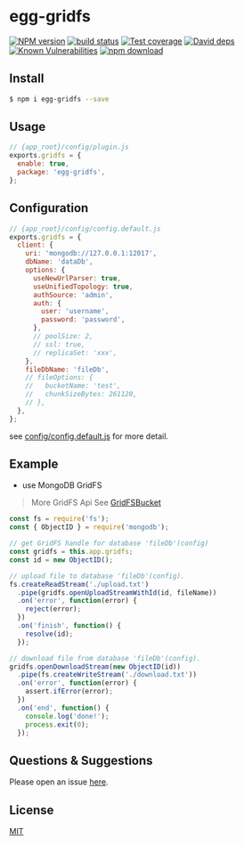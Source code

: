 # egg-gridfs

[![NPM version][npm-image]][npm-url]
[![build status][travis-image]][travis-url]
[![Test coverage][codecov-image]][codecov-url]
[![David deps][david-image]][david-url]
[![Known Vulnerabilities][snyk-image]][snyk-url]
[![npm download][download-image]][download-url]

[npm-image]: https://img.shields.io/npm/v/egg-gridfs.svg?style=flat-square
[npm-url]: https://npmjs.org/package/egg-gridfs
[travis-image]: https://img.shields.io/travis/eggjs/egg-gridfs.svg?style=flat-square
[travis-url]: https://travis-ci.org/eggjs/egg-gridfs
[codecov-image]: https://img.shields.io/codecov/c/github/eggjs/egg-gridfs.svg?style=flat-square
[codecov-url]: https://codecov.io/github/eggjs/egg-gridfs?branch=master
[david-image]: https://img.shields.io/david/eggjs/egg-gridfs.svg?style=flat-square
[david-url]: https://david-dm.org/eggjs/egg-gridfs
[snyk-image]: https://snyk.io/test/npm/egg-gridfs/badge.svg?style=flat-square
[snyk-url]: https://snyk.io/test/npm/egg-gridfs
[download-image]: https://img.shields.io/npm/dm/egg-gridfs.svg?style=flat-square
[download-url]: https://npmjs.org/package/egg-gridfs

<!--
Description here.
-->

## Install

```bash
$ npm i egg-gridfs --save
```

## Usage

```js
// {app_root}/config/plugin.js
exports.gridfs = {
  enable: true,
  package: 'egg-gridfs',
};
```

## Configuration

```js
// {app_root}/config/config.default.js
exports.gridfs = {
  client: {
    uri: 'mongodb://127.0.0.1:12017',
    dbName: 'dataDb',
    options: {
      useNewUrlParser: true,
      useUnifiedTopology: true,
      authSource: 'admin',
      auth: {
        user: 'username',
        password: 'password',
      },
      // poolSize: 2,
      // ssl: true,
      // replicaSet: 'xxx',
    },
    fileDbName: 'fileDb',
    // fileOptions: {
    //   bucketName: 'test',
    //   chunkSizeBytes: 261120,
    // },
  },
};
```

see [config/config.default.js](config/config.default.js) for more detail.

## Example

- use MongoDB GridFS
> More GridFS Api See [GridFSBucket](http://mongodb.github.io/node-mongodb-native/3.6/api/GridFSBucket.html)

```js
const fs = require('fs');
const { ObjectID } = require('mongodb');

// get GridFS handle for database 'fileDb'(config)
const gridfs = this.app.gridfs;
const id = new ObjectID();

// upload file to database 'fileDb'(config).
fs.createReadStream('./upload.txt')
  .pipe(gridfs.openUploadStreamWithId(id, fileName))
  .on('error', function(error) {
    reject(error);
  })
  .on('finish', function() {
    resolve(id);
  });

// download file from database 'fileDb'(config).
gridfs.openDownloadStream(new ObjectID(id))
  .pipe(fs.createWriteStream('./download.txt'))
  .on('error', function(error) {
    assert.ifError(error);
  })
  .on('end', function() {
    console.log('done!');
    process.exit(0);
  });
```

## Questions & Suggestions

Please open an issue [here](https://github.com/elixirChain/egg-gridfs/issues).

## License

[MIT](LICENSE)
